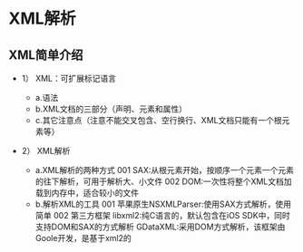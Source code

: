 # XML解析
## XML简单介绍
- 1） XML：可扩展标记语言
    - a.语法
    - b.XML文档的三部分（声明、元素和属性）
    - c.其它注意点（注意不能交叉包含、空行换行、XML文档只能有一个根元素等）

- 2） XML解析

    - a.XML解析的两种方式
            001 SAX:从根元素开始，按顺序一个元素一个元素的往下解析，可用于解析大、小文件
            002 DOM:一次性将整个XML文档加载到内存中，适合较小的文件
    - b.解析XML的工具
            001 苹果原生NSXMLParser:使用SAX方式解析，使用简单
            002 第三方框架
                libxml2:纯C语言的，默认包含在iOS SDK中，同时支持DOM和SAX的方式解析
                GDataXML:采用DOM方式解析，该框架由Goole开发，是基于xml2的
